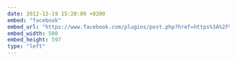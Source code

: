 ```yaml
---
date: 2012-12-19 15:20:09 +0200
embed: "facebook"
embed_url: "https://www.facebook.com/plugins/post.php?href=https%3A%2F%2Fwww.facebook.com%2Fmedia%2Fset%2F%3Fset%3Da.204313159693970.25136.192737880851498%26type%3D3&width=500"
embed_width: 500
embed_height: 597
type: "left"
---
```

